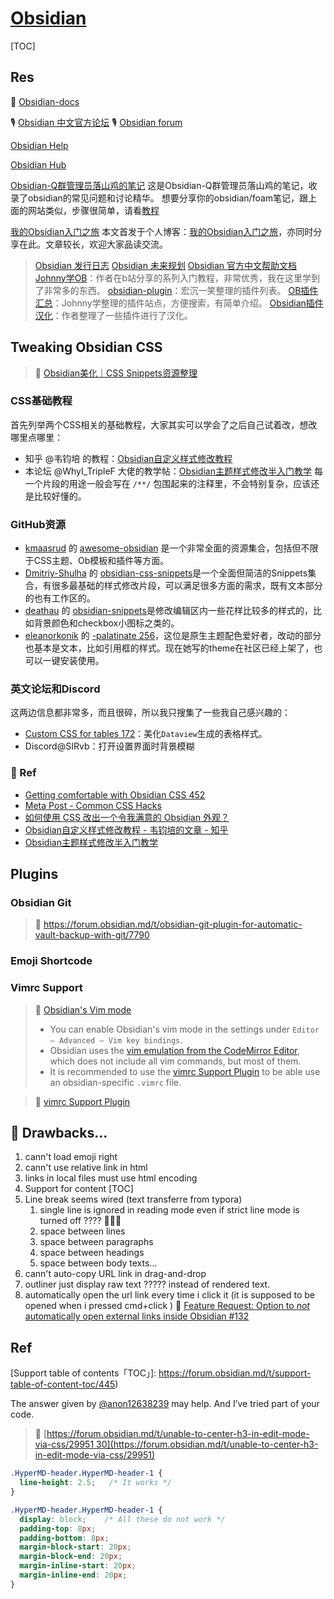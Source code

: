 # [Obsidian](https://obsidian.md/)

[TOC]




## Res
📁 [Obsidian-docs](https://jackiegeek.gitee.io/obsidian-docs/zh/Obsidian/)

🎙️ [Obsidian 中文官方论坛](https://forum-zh.obsidian.md)
🎙️ [Obsidian forum](https://forum.obsidian.md/)

[Obsidian Help](https://help.obsidian.md/Obsidian/Index)

[Obsidian Hub](https://publish.obsidian.md/hub/00+-+Contribute+to+the+Obsidian+Hub/🗂%EF%B8%8F+00+-+Contribute+to+the+Obsidian+Hub)

[Obsidian-Q群管理员落山鸡的笔记](https://jackiexiao.github.io/obsidian-chinese-help/)
这是Obsidian-Q群管理员落山鸡的笔记，收录了obsidian的常见问题和讨论精华。
想要分享你的obsidian/foam笔记，跟上面的网站类似，步骤很简单，请看[教程](http://jackiegeek.gitee.io/blog/tutorial/)

[我的Obsidian入门之旅](https://forum-zh.obsidian.md/t/topic/2144)
本文首发于个人博客：[我的Obsidian入门之旅](https://wiki.eryajf.net/pages/6ed7fe/)，亦同时分享在此。文章较长，欢迎大家品读交流。

>[Obsidian 发行日志](https://forum.obsidian.md/c/announcements/13)
 [Obsidian 未来规划](https://trello.com/b/Psqfqp7I/obsidian-roadmap)
 [Obsidian 官方中文帮助文档](https://publish.obsidian.md/help-zh/) 
 [Johnny学OB](https://space.bilibili.com/432408734/channel/seriesdetail?sid=299464&ctype=0)：作者在b站分享的系列入门教程，非常优秀，我在这里学到了非常多的东西。
 [obsidian-plugin](https://gitee.com/whghcyx/obsidian-plugin)：宏沉一笑整理的插件列表。
 [OB插件汇总](https://ob.pory.app/)：Johnny学整理的插件站点，方便搜索，有简单介绍。
 [Obsidian插件汉化](https://gitee.com/hejie13250/obsidian-plugin-localization "Obsidian插件汉化")：作者整理了一些插件进行了汉化。



## Tweaking Obsidian CSS

> 🔗 [Obsidian美化｜CSS Snippets资源整理](https://forum-zh.obsidian.md/t/topic/699)

### CSS基础教程
首先列举两个CSS相关的基础教程，大家其实可以学会了之后自己试着改，想改哪里点哪里：
- 知乎 @韦钧培 的教程：[Obsidian自定义样式修改教程](https://zhuanlan.zhihu.com/p/373888121)
- 本论坛 @WhyI_TripleF 大佬的教学帖：[Obsidian主题样式修改半入门教学](https://forum-zh.obsidian.md/t/topic/180)
每一个片段的用途一般会写在 `/**/` 包围起来的注释里，不会特别复杂，应该还是比较好懂的。

### GitHub资源
- [kmaasrud](https://github.com/kmaasrud) 的 [awesome-obsidian](https://github.com/kmaasrud/awesome-obsidian) 是一个非常全面的资源集合，包括但不限于CSS主题、Ob模板和插件等方面。
- [Dmitriy-Shulha](https://github.com/Dmitriy-Shulha) 的 [obsidian-css-snippets](https://github.com/Dmitriy-Shulha/obsidian-css-snippets)是一个全面但简洁的Snippets集合，有很多最基础的样式修改片段，可以满足很多方面的需求，既有文本部分的也有工作区的。
- [deathau](https://github.com/deathau) 的 [obsidian-snippets](https://github.com/deathau/obsidian-snippets)是修改编辑区内一些花样比较多的样式的，比如背景颜色和checkbox小图标之类的。
- [eleanorkonik](https://github.com/eleanorkonik) 的 [-palatinate 256](https://github.com/eleanorkonik/-palatinate)，这位是原生主题配色爱好者，改动的部分也基本是文本，比如引用框的样式。现在她写的theme在社区已经上架了，也可以一键安装使用。

### 英文论坛和Discord
这两边信息都非常多，而且很碎，所以我只搜集了一些我自己感兴趣的：
-   [Custom CSS for tables 172](https://forum.obsidian.md/t/custom-css-for-tables-5-new-styles-ready-to-use-in-your-notes/17084)：美化`Dataview`生成的表格样式。
-   Discord@SIRvb：打开设置界面时背景模糊




### 🔗 Ref
- [Getting comfortable with Obsidian CSS 452](https://forum.obsidian.md/t/getting-comfortable-with-obsidian-css/133)
- [Meta Post - Common CSS Hacks](https://forum.obsidian.md/t/meta-post-common-css-hacks/1978)
- [如何使用 CSS 改出一个令我满意的 Obsidian 外观？](https://sspai.com/post/75363)
- [Obsidian自定义样式修改教程 - 韦钧培的文章 - 知乎](https://zhuanlan.zhihu.com/p/373888121)
- [Obsidian主题样式修改半入门教学](https://forum-zh.obsidian.md/t/topic/180)



## Plugins
### Obsidian Git

>🔗 https://forum.obsidian.md/t/obsidian-git-plugin-for-automatic-vault-backup-with-git/7790


### Emoji Shortcode


### Vimrc Support

> 🔗 [Obsidian's Vim mode](https://publish.obsidian.md/hub/04+-+Guides%2C+Workflows%2C+%26+Courses/for+Vim+users)
> - You can enable Obsidian's vim mode in the settings under `Editor – Advanced – Vim key bindings`.
> - Obsidian uses the [vim emulation from the CodeMirror Editor](https://github.com/replit/codemirror-vim), which does not include all vim commands, but most of them.
> - It is recommended to use the [vimrc Support Plugin](https://obsidian.md/plugins?id=obsidian-vimrc-support) to be able use an obsidian-specific `.vimrc` file.

> 🔗 [vimrc Support Plugin](https://obsidian.md/plugins?id=obsidian-vimrc-support)



## 🤔 Drawbacks...
1. cann't load emoji right
2. cann't use relative link in html
3. links in local files must use html encoding
4. Support for content [TOC]
5. Line break seems wired (text transferre from typora) 
	1. single line is ignored in reading mode even if strict line mode is turned off ???? 🤷🏽‍♂️ 
	2. space between lines
	3. space between paragraphs 
	4. space between headings 
	5. space between body texts...
6. cann't auto-copy URL link in drag-and-drop
7. outliner just display raw text ????? instead of rendered text.
8. automatically open the url link every time i click it (it is supposed to be opened when i pressed cmd+click )
	🔗 [Feature Request: Option to *not* automatically open external links inside Obsidian #132](https://github.com/PKM-er/Obsidian-Surfing/issues/132)





## Ref
[Support table of contents「TOC」]: https://forum.obsidian.md/t/support-table-of-content-toc/445)


[Forcing a newline /hard line break /carriage return - canonical]: https://forum.obsidian.md/t/forcing-a-newline-hard-line-break-carriage-return-canonical/8789


[Linebreaks]: https://www.reddit.com/r/ObsidianMD/comments/pr4z6q/linebreaks/


[`<img>` tag with relative file path]: https://forum.obsidian.md/t/img-tag-with-relative-file-path/18647


[Embed vault image via HTML with relative path]: https://forum.obsidian.md/t/embed-vault-images-via-html-with-relative-path/41770


[CSS changes for edit mode]: https://forum.obsidian.md/t/css-changes-for-edit-mode-space-between-line/36385


The answer given by [@anon12638239](https://forum.obsidian.md/u/anon12638239) may help. And I’ve tried part of your code.

>🔗 [https://forum.obsidian.md/t/unable-to-center-h3-in-edit-mode-via-css/29951 30](https://forum.obsidian.md/t/unable-to-center-h3-in-edit-mode-via-css/29951)  

```css
.HyperMD-header.HyperMD-header-1 {
  line-height: 2.5;   /* It works */
}
```
```css
.HyperMD-header.HyperMD-header-1 { 
  display: block;    /* All these do not work */
  padding-top: 8px; 
  padding-bottom: 8px; 
  margin-block-start: 20px;
  margin-block-end: 20px;
  margin-inline-start: 20px;
  margin-inline-end: 20px;
}
```
